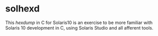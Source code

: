 # solhexd
This _hexdump_ in C for Solaris10 is an exercise to be more familiar with Solaris 10 development in C, using Solaris Studio and all afferent tools. 
